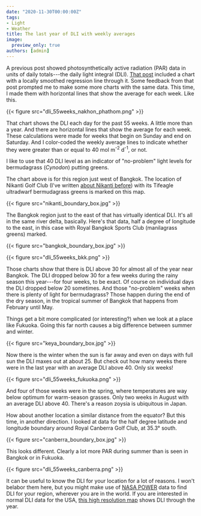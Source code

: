 ```yaml
---
date: "2020-11-30T00:00:00Z"
tags:
- Light
- Weather
title: The last year of DLI with weekly averages
image:
  preview_only: true
authors: [admin]
---
```


A previous post showed photosynthetically active radiation (PAR) data in units of daily totals---the daily light integral (DLI). [That post](https://www.asianturfgrass.com/2020-11-28-worldwide-agroclimatology-data/) included a chart with a locally smoothed regression line through it. Some feedback from that post prompted me to make some more charts with the same data. This time, I made them with horizontal lines that show the average for each week. Like this.

{{< figure src="dli_55weeks_nakhon_phathom.png" >}}

That chart shows the DLI each day for the past 55 weeks. A little more than a year. And there are horizontal lines that show the average for each week. These calculations were made for weeks that begin on Sunday and end on Saturday. And I color-coded the weekly average lines to indicate whether they were greater than or equal to 40 mol m<sup>-2</sup> d<sup>-1</sup>, or not. 

I like to use that 40 DLI level as an indicator of "no-problem" light levels for bermudagrass (*Cynodon*) putting greens.

The chart above is for this region just west of Bangkok. The location of Nikanti Golf Club (I've written [about Nikanti before](https://www.asianturfgrass.com/2020-08-01-numerical-notes-nikanti/)) with its Tifeagle ultradwarf bermudagrass greens is marked on this map.

{{< figure src="nikanti_boundary_box.jpg" >}}

The Bangkok region just to the east of that has virtually identical DLI. It's all in the same river delta, basically. Here's that data, half a degree of longitude to the east, in this case with Royal Bangkok Sports Club (manilagrass greens) marked.

{{< figure src="bangkok_boundary_box.jpg" >}}

{{< figure src="dli_55weeks_bkk.png" >}}

Those charts show that there is DLI above 30 for almost all of the year near Bangkok. The DLI dropped below 30 for a few weeks during the rainy season this year---for four weeks, to be exact. Of course on individual days the DLI dropped below 20 sometimes. And those "no-problem" weeks when there is plenty of light for bermudagrass? Those happen during the end of the dry season, in the tropical summer of Bangkok that happens from February until May.

Things get a bit more complicated (or interesting?) when we look at a place like Fukuoka. Going this far north causes a big difference between summer and winter.

{{< figure src="keya_boundary_box.jpg" >}}

Now there is the winter when the sun is far away and even on days with full sun the DLI maxes out at about 25. But check out how many weeks there were in the last year with an average DLI above 40. Only six weeks!

{{< figure src="dli_55weeks_fukuoka.png" >}}

And four of those weeks were in the spring, where temperatures are way below optimum for warm-season grasses. Only two weeks in August with an average DLI above 40. There's a reason zoysia is ubiquitous in Japan.

How about another location a similar distance from the equator? But this time, in another direction. I looked at data for the half degree latitude and longitude boundary around Royal Canberra Golf Club, at 35.3° south. 

{{< figure src="canberra_boundary_box.jpg" >}}

This looks different. Clearly a lot more PAR during summer than is seen in Bangkok or in Fukuoka.

{{< figure src="dli_55weeks_canberra.png" >}}

It can be useful to know the DLI for your location for a lot of reasons. I won't belabor them here, but you might make use of [NASA POWER](https://power.larc.nasa.gov/) data to find DLI for your region, wherever you are in the world. If you are interested in normal DLI data for the USA, [this high resolution map](https://www.asianturfgrass.com/2018-10-14-high-resolution-dli-maps-united-states/) shows DLI through the year.
